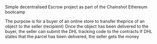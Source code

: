 Simple decentralised Escrow project as part of the Chainshot Ethereum bootcamp

The purpose is for a buyer of an online store to transfer theprice of an object to the seller (recipient)
Once the object has been delivered to the buyer, the seller can submit the DHL tracking code to the contracts
If DHL states that the parcel has been delivered, the seller gets the money
